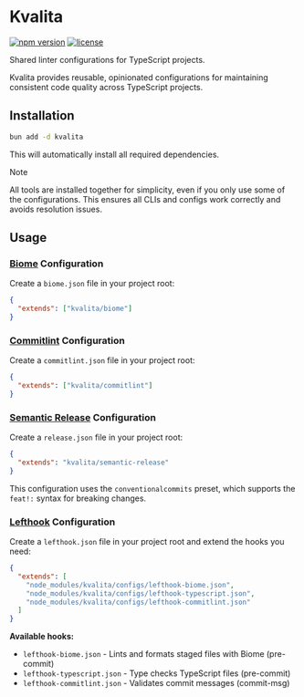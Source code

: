 # Kvalita

[![npm version](https://img.shields.io/npm/v/kvalita.svg)](https://www.npmjs.com/package/kvalita)
[![license](https://img.shields.io/npm/l/kvalita.svg)](https://github.com/macieklamberski/kvalita/blob/main/LICENSE)

Shared linter configurations for TypeScript projects.

Kvalita provides reusable, opinionated configurations for maintaining consistent code quality across TypeScript projects.

## Installation

```bash
bun add -d kvalita
```

This will automatically install all required dependencies.

> [!NOTE]
> All tools are installed together for simplicity, even if you only use some of the configurations. This ensures all CLIs and configs work correctly and avoids resolution issues.

## Usage

### [Biome](https://github.com/biomejs/biome) Configuration

Create a `biome.json` file in your project root:

```json
{
  "extends": ["kvalita/biome"]
}
```

### [Commitlint](https://github.com/conventional-changelog/commitlint) Configuration

Create a `commitlint.json` file in your project root:

```json
{
  "extends": ["kvalita/commitlint"]
}
```

### [Semantic Release](https://github.com/semantic-release/semantic-release) Configuration

Create a `release.json` file in your project root:

```json
{
  "extends": "kvalita/semantic-release"
}
```

This configuration uses the `conventionalcommits` preset, which supports the `feat!:` syntax for breaking changes.

### [Lefthook](https://github.com/evilmartians/lefthook) Configuration

Create a `lefthook.json` file in your project root and extend the hooks you need:

```json
{
  "extends": [
    "node_modules/kvalita/configs/lefthook-biome.json",
    "node_modules/kvalita/configs/lefthook-typescript.json",
    "node_modules/kvalita/configs/lefthook-commitlint.json"
  ]
}
```

**Available hooks:**
- `lefthook-biome.json` - Lints and formats staged files with Biome (pre-commit)
- `lefthook-typescript.json` - Type checks TypeScript files (pre-commit)
- `lefthook-commitlint.json` - Validates commit messages (commit-msg)
